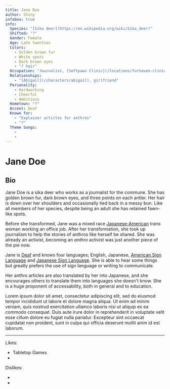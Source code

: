 ```yaml
---
title: Jane Doe
author: Shiny
infobox: true
info:
  Species: "[Sika deer](https://en.wikipedia.org/wiki/Sika_deer)"
  Shifted: "?"
  Gender: Female
  Age: Late twenties
  Colors:
    - Golden brown fur
    - White spots
    - Dark brown eyes
    - "? hair"
  Occupation: "Journalist, [Softpaws Clinic](/locations/furhaven-clinic)"
  Relationships:
    - "[Abigail](/characters/abigail), girlfriend"
  Personality:
    - Hardworking
    - Cheerful
    - Ambitious
  Hometown: "?"
  Accent: Deaf
  Known for:
    - "Explainer articles for anthros"
    - "?"
  Theme Songs:
    -
    -
---
```


# Jane Doe

## Bio

Jane Doe is a sika deer who works as a journalist for the commune. She has golden brown fur, dark brown eyes, and three points on each antler. Her hair is down over her shoulders and occasionally tied back in a messy bun. Like all members of her species, despite being an adult she has retained fawn-like spots.

Before she transformed, Jane was a mixed race [Japanese-American](https://en.wikipedia.org/wiki/Japanese_Americans) trans woman working an office job. After her transformation, she took up journalism to help the stories of anthros like herself be shared. She was already an activist, becoming an *anthro* activist was just another piece of the pie now.

Jane is [Deaf](https://en.wikipedia.org/wiki/Deaf_culture) and knows four languages; English, Japanese, [American Sign Language](https://en.wikipedia.org/wiki/American_Sign_Language) and [Japanese Sign Language](https://en.wikipedia.org/wiki/Japanese_Sign_Language). She is able to hear some things but greatly prefers the use of sign language or writing to communicate.

Her anthro articles are also translated by her into Japanese, and she encourages others to translate them into languages she doesn't know. She is a huge proponent of accessability, both in general and to education.

Lorem ipsum dolor sit amet, consectetur adipiscing elit, sed do eiusmod tempor incididunt ut labore et dolore magna aliqua. Ut enim ad minim veniam, quis nostrud exercitation ullamco laboris nisi ut aliquip ex ea commodo consequat. Duis aute irure dolor in reprehenderit in voluptate velit esse cillum dolore eu fugiat nulla pariatur. Excepteur sint occaecat cupidatat non proident, sunt in culpa qui officia deserunt mollit anim id est laborum.

---

Likes:

  * Tabletop Games
  *
  

Dislikes:

  * 
  *
